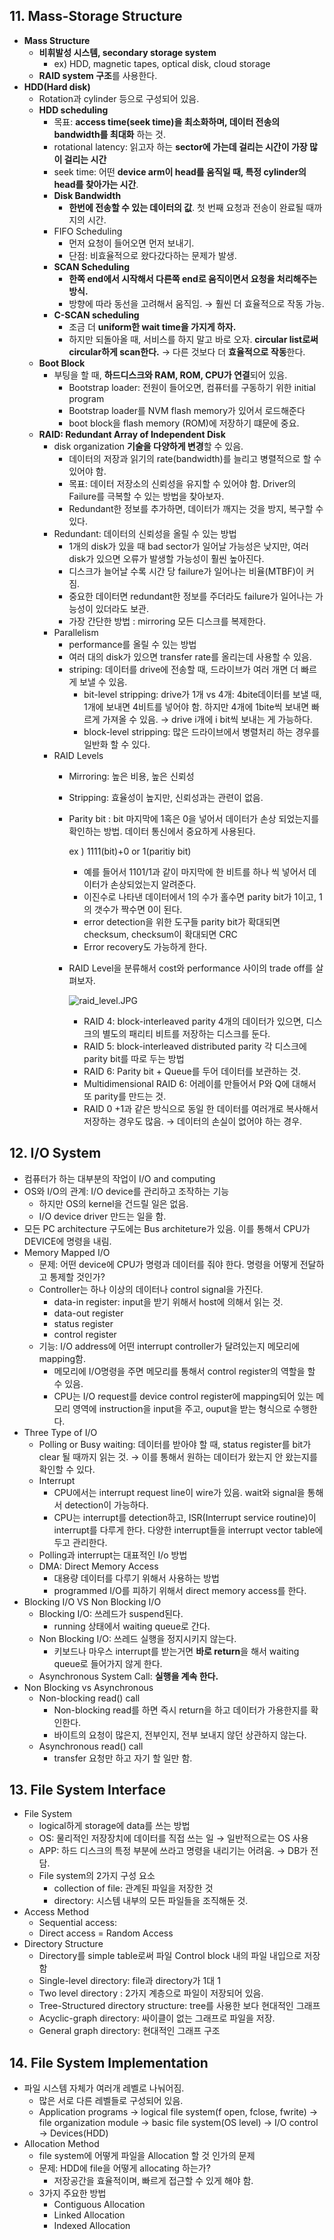 ## **11. Mass-Storage Structure**

- **Mass Structure**
    - **비휘발성 시스템, secondary storage system**
        - ex) HDD, magnetic tapes, optical disk, cloud storage
    - **RAID system 구조**를 사용한다.
- **HDD(Hard disk)**
    - Rotation과 cylinder 등으로 구성되어 있음.
    - **HDD scheduling**
        - 목표: **access time(seek time)을 최소화하며, 데이터 전송의 bandwidth를 최대화** 하는 것.
        - rotational latency: 읽고자 하는 **sector에 가는데 걸리는 시간이 가장 많이 걸리는 시간**
        - seek time: 어떤 **device arm이 head를 움직일 때, 특정 cylinder의 head를 찾아가는 시간**.
        - **Disk Bandwidth**
            - **한번에 전송할 수 있는 데이터의 값**. 첫 번째 요청과 전송이 완료될 때까지의 시간.
        - FIFO Scheduling
            - 먼저 요청이 들어오면 먼저 보내기.
            - 단점: 비효율적으로 왔다갔다하는 문제가 발생.
        - **SCAN Scheduling**
            - **한쪽 end에서 시작해서 다른쪽 end로 움직이면서 요청을 처리해주는 방식.**
            - 방향에 따라 동선을 고려해서 움직임. → 훨씬 더 효율적으로 작동 가능.
        - **C-SCAN scheduling**
            - 조금 더 **uniform한 wait time을 가지게 하자.**
            - 하지만 되돌아올 때, 서비스를 하지 말고 바로 오자. **circular list로써 circular하게 scan한다.** → 다른 것보다 더 **효율적으로 작동**한다.
    - **Boot Block**
        - 부팅을 할 때, **하드디스크와 RAM, ROM, CPU가 연결**되어 있음.
            - Bootstrap loader: 전원이 들어오면, 컴퓨터를 구동하기 위한 initial program
            - Bootstrap loader를 NVM flash memory가 있어서 로드해준다
            - boot block을 flash memory (ROM)에 저장하기 떄문에 중요.
    - **RAID: Redundant Array of Independent Disk**
        - disk organization **기술을 다양하게 변경**할 수 있음.
            - 데이터의 저장과 읽기의 rate(bandwidth)를 늘리고 병렬적으로 할 수 있어야 함.
            - 목표: 데이터 저장소의 신뢰성을 유지할 수 있어야 함. Driver의 Failure를 극복할 수  있는 방법을 찾아보자.
            - Redundant한 정보를 추가하면, 데이터가 깨지는 것을 방지, 복구할 수 있다.
        - Redundant: 데이터의 신뢰성을 올릴 수 있는 방법
            - 1개의 disk가 있을 때 bad sector가 일어날 가능성은 낮지만, 여러 disk가 있으면 오류가 발생할 가능성이 훨씬 높아진다.
            - 디스크가 늘어날 수록 시간 당 failure가 일어나는 비율(MTBF)이 커짐.
            - 중요한 데이터면 redundant한 정보를 주더라도 failure가 일어나는 가능성이 있더라도 보관.
            - 가장 간단한 방법 : mirroring 모든 디스크를 복제한다.
        - Parallelism
            - performance를 올릴 수 있는 방법
            - 여러 대의 disk가 있으면 transfer rate를 올리는데 사용할 수 있음.
            - striping: 데이터를 drive에 전송할 때, 드라이브가 여러 개면 더 빠르게 보낼 수 있음.
                - bit-level stripping: drive가 1개 vs 4개: 4bite데이터를 보낼 때, 1개에 보내면 4비트를 넣어야 함. 하지만 4개에 1bite씩 보내면 빠르게 가져올 수 있음. → drive i개에 i bit씩 보내는 게 가능하다.
                - block-level stripping: 많은 드라이브에서 병렬처리 하는 경우를 일반화 할 수 있다.
        - RAID Levels
            - Mirroring: 높은 비용, 높은 신뢰성
            - Stripping: 효율성이 높지만, 신뢰성과는 관련이 없음.
            - Parity bit : bit 마지막에 1혹은 0을 넣어서 데이터가 손상 되었는지를 확인하는 방법. 데이터 통신에서 중요하게 사용된다.
                
                ex ) 1111(bit)+0 or 1(paritiy bit)
                
                - 예를 들어서 1101/1과 같이 마지막에 한 비트를 하나 씩 넣어서 데이터가 손상되었는지 알려준다.
                - 이진수로 나타낸 데이터에서 1의 수가 홀수면 parity bit가 1이고, 1의 갯수가 짝수면 0이 된다.
                - error detection을 위한 도구들 parity bit가 확대되면 checksum, checksum이 확대되면 CRC
                - Error recovery도 가능하게 한다.
            - RAID Level을 분류해서 cost와 performance 사이의 trade off를 살펴보자.
                
                ![raid_level.JPG](https://s3-us-west-2.amazonaws.com/secure.notion-static.com/8cb98b3b-4221-407b-a64c-c7026c108647/raid_level.jpg)
                
                - RAID 4: block-interleaved parity 4개의 데이터가 있으면, 디스크의 별도의 패리티 비트를 저장하는 디스크를 둔다.
                - RAID 5: block-interleaved distributed parity 각 디스크에 parity bit를 따로 두는 방법
                - RAID 6: Parity bit + Queue를 두어 데이터를 보관하는 것.
                - Multidimensional RAID 6: 어레이를 만들어서 P와 Q에 대해서 또  parity를 만드는 것.
                - RAID 0 +1과 같은 방식으로 동일 한 데이터를 여러개로 복사해서 저장하는 경우도 많음. → 데이터의 손실이 없어야 하는 경우.

## 12. I/O System

- 컴퓨터가 하는 대부분의 작업이 I/O and computing
- OS와 I/O의 관계: I/O device를 관리하고 조작하는 기능
    - 하지만 OS의 kernel을 건드릴 일은 없음.
    - I/O device driver 만드는 일을 함.
- 모든 PC architecture 구도에는 Bus architeture가 있음. 이를 통해서 CPU가 DEVICE에 명령을 내림.
- Memory Mapped I/O
    - 문제: 어떤 device에 CPU가 명령과 데이터를 줘야 한다. 명령을 어떻게 전달하고 통제할 것인가?
    - Controller는 하나 이상의 데이터나 control signal을 가진다.
        - data-in register: input을 받기 위해서 host에 의해서 읽는 것.
        - data-out register
        - status register
        - control register
    - 기능: I/O address에 어떤 interrupt controller가 달려있는지 메모리에 mapping함.
        - 메모리에 I/O명령을 주면 메모리를 통해서 control register의 역할을 할 수 있음.
        - CPU는 I/O request를 device control register에 mapping되어 있는 메모리 영역에 instruction을 input을 주고, ouput을 받는 형식으로 수행한다.
- Three Type of I/O
    - Polling or Busy waiting: 데이터를 받아야 할 때, status register를 bit가 clear 될 때까지 읽는 것. → 이를 통해서 원하는 데이터가 왔는지 안 왔는지를 확인할 수 있다.
    - Interrupt
        - CPU에서는 interrupt request line이 wire가 있음. wait와 signal을 통해서 detection이 가능하다.
        - CPU는 interrupt를 detection하고, ISR(Interrupt service routine)이 interrupt를 다루게 한다. 다양한 interrupt들을 interrupt vector table에 두고 관리한다.
    - Polling과 interrupt는 대표적인 I/o 방법
    - DMA: Direct Memory Access
        - 대용량 데이터를 다루기 위해서 사용하는 방법
        - programmed I/O를 피하기 위해서 direct memory access를 한다.
- Blocking I/O VS Non Blocking I/O
    - Blocking I/O: 쓰레드가 suspend된다.
        - running 상태에서 waiting queue로 간다.
    - Non Blocking I/O:  쓰레드 실행을 정지시키지 않는다.
        - 키보드나 마우스 interrupt를 받는거면 **바로 return**을 해서 waiting queue로 들어가지 않게 한다.
    - Asynchronous System Call: **실행을 계속 한다.**
- Non Blocking vs Asynchronous
    - Non-blocking read() call
        - Non-blocking read를 하면 즉시 return을 하고 데이터가 가용한지를 확인한다.
        - 바이트의 요청이 많은지, 전부인지, 전부 보내지 않던 상관하지 않는다.
    - Asynchronous read() call
        - transfer 요청만 하고 자기 할 일만 함.

## 13. File System Interface

- File System
    - logical하게 storage에 data를 쓰는 방법
    - OS: 물리적인 저장장치에 데이터를 직접 쓰는 일 → 일반적으로는 OS 사용
    - APP: 하드 디스크의 특정 부분에 쓰라고 명령을 내리기는 어려움. → DB가 전담.
    - File system의 2가지 구성 요소
        - collection of file: 관계된 파일을 저장한 것
        - directory: 시스템 내부의 모든 파일들을 조직해둔 것.
- Access Method
    - Sequential access:
    - Direct access = Random Access
- Directory Structure
    - Directory를 simple table로써 파일 Control block 내의 파일 내입으로 저장함
    - Single-level directory: file과 directory가 1대 1
    - Two level directory : 2가지 계층으로 파일이 저장되어 있음.
    - Tree-Structured directory structure: tree를 사용한 보다 현대적인 그래프
    - Acyclic-graph directory: 싸이클이 없는 그래프로 파일을 저장.
    - General graph directory: 현대적인 그래프 구조
    

## 14. File System Implementation

- 파일 시스템 자체가 여러개 레벨로 나눠어짐.
    - 많은 서로 다른 레벨들로 구성되어 있음.
    - Application programs → logical file system(f open, fclose, fwrite) → file organization module → basic file system(OS level) → I/O control → Devices(HDD)
- Allocation Method
    - file system에 어떻게 파일을 Allocation 할 것 인가의 문제
    - 문제:  HDD에 file을 어떻게 allocating 하는가?
        - 저장공간을 효율적이며, 빠르게 접근할 수 있게 해야 함.
    - 3가지 주요한 방법
        - Contiguous Allocation
        - Linked Allocation
        - Indexed Allocation